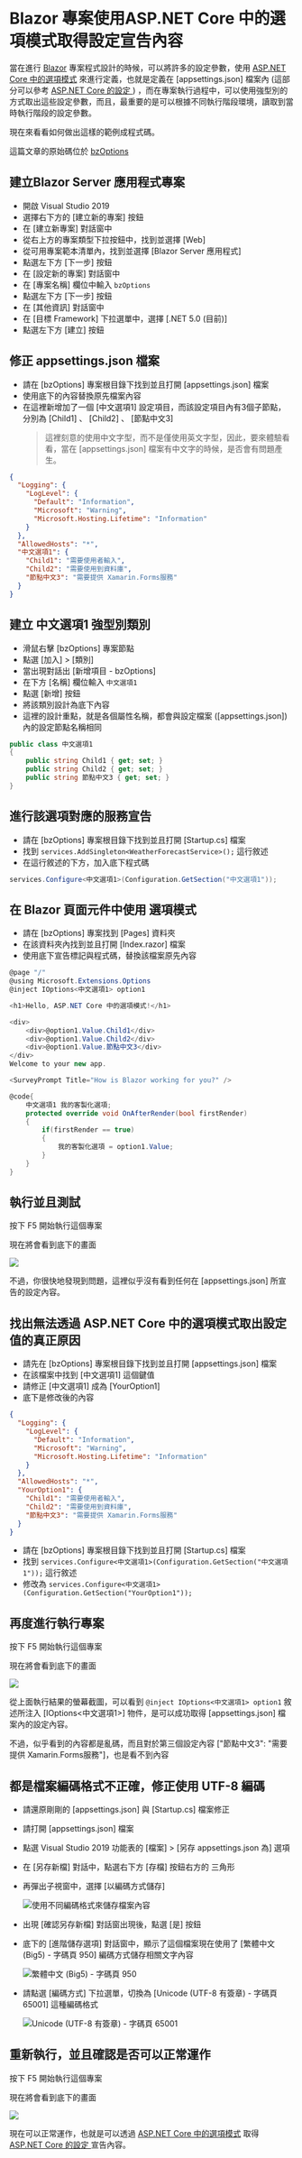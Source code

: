 # Blazor 專案使用ASP.NET Core 中的選項模式取得設定宣告內容

當在進行 [Blazor](https://docs.microsoft.com/zh-tw/aspnet/core/blazor/?view=aspnetcore-5.0&WT.mc_id=DT-MVP-5002220) 專案程式設計的時候，可以將許多的設定參數，使用 [ASP.NET Core 中的選項模式](https://docs.microsoft.com/zh-tw/aspnet/core/fundamentals/configuration/options?view=aspnetcore-5.0&WT.mc_id=DT-MVP-5002220) 來進行定義，也就是定義在 [appsettings.json] 檔案內 (這部分可以參考 [ASP.NET Core 的設定
](https://docs.microsoft.com/zh-tw/aspnet/core/fundamentals/configuration/?view=aspnetcore-5.0&WT.mc_id=DT-MVP-5002220)) ，而在專案執行過程中，可以使用強型別的方式取出這些設定參數，而且，最重要的是可以根據不同執行階段環境，讀取到當時執行階段的設定參數。

現在來看看如何做出這樣的範例成程式碼。

這篇文章的原始碼位於 [bzOptions](https://github.com/vulcanlee/CSharp2021/tree/main/bzOptions)

## 建立Blazor Server 應用程式專案

* 開啟 Visual Studio 2019
* 選擇右下方的 [建立新的專案] 按鈕
* 在 [建立新專案] 對話窗中
* 從右上方的專案類型下拉按鈕中，找到並選擇 [Web]
* 從可用專案範本清單內，找到並選擇 [Blazor Server 應用程式]
* 點選左下方 [下一步] 按鈕
* 在 [設定新的專案] 對話窗中
* 在 [專案名稱] 欄位中輸入 `bzOptions`
* 點選左下方 [下一步] 按鈕
* 在 [其他資訊] 對話窗中
* 在 [目標 Framework] 下拉選單中，選擇 [.NET 5.0 (目前)]
* 點選左下方 [建立] 按鈕

## 修正 appsettings.json 檔案

* 請在 [bzOptions] 專案根目錄下找到並且打開 [appsettings.json] 檔案
* 使用底下的內容替換原先檔案內容
* 在這裡新增加了一個 [中文選項1] 設定項目，而該設定項目內有3個子節點，分別為 [Child1] 、 [Child2] 、 [節點中文3]
  > 這裡刻意的使用中文字型，而不是僅使用英文字型，因此，要來體驗看看，當在 [appsettings.json] 檔案有中文字的時候，是否會有問題產生。

```json
{
  "Logging": {
    "LogLevel": {
      "Default": "Information",
      "Microsoft": "Warning",
      "Microsoft.Hosting.Lifetime": "Information"
    }
  },
  "AllowedHosts": "*",
  "中文選項1": {
    "Child1": "需要使用者輸入",
    "Child2": "需要使用到資料庫",
    "節點中文3": "需要提供 Xamarin.Forms服務"
  }
}
```

## 建立 中文選項1 強型別類別

* 滑鼠右擊 [bzOptions] 專案節點
* 點選 [加入] > [類別]
* 當出現對話出 [新增項目 - bzOptions]
* 在下方 [名稱] 欄位輸入 `中文選項1`
* 點選 [新增] 按鈕
* 將該類別設計為底下內容
* 這裡的設計重點，就是各個屬性名稱，都會與設定檔案 ([appsettings.json]) 內的設定節點名稱相同

```csharp
public class 中文選項1
{
    public string Child1 { get; set; }
    public string Child2 { get; set; }
    public string 節點中文3 { get; set; }
}
```

## 進行該選項對應的服務宣告

* 請在 [bzOptions] 專案根目錄下找到並且打開 [Startup.cs] 檔案
* 找到 `services.AddSingleton<WeatherForecastService>();` 這行敘述
* 在這行敘述的下方，加入底下程式碼

```csharp
services.Configure<中文選項1>(Configuration.GetSection("中文選項1"));
```

## 在 Blazor 頁面元件中使用 選項模式

* 請在 [bzOptions] 專案找到 [Pages] 資料夾
* 在該資料夾內找到並且打開 [Index.razor] 檔案
* 使用底下宣告標記與程式碼，替換該檔案原先內容

```csharp
@page "/"
@using Microsoft.Extensions.Options
@inject IOptions<中文選項1> option1

<h1>Hello, ASP.NET Core 中的選項模式!</h1>

<div>
    <div>@option1.Value.Child1</div>
    <div>@option1.Value.Child2</div>
    <div>@option1.Value.節點中文3</div>
</div>
Welcome to your new app.

<SurveyPrompt Title="How is Blazor working for you?" />

@code{
    中文選項1 我的客製化選項;
    protected override void OnAfterRender(bool firstRender)
    {
        if(firstRender == true)
        {
            我的客製化選項 = option1.Value;
        }
    }
}
```

## 執行並且測試

按下 F5 開始執行這個專案

現在將會看到底下的畫面

![](../Images/Csharp937.png)

不過，你很快地發現到問題，這裡似乎沒有看到任何在 [appsettings.json] 所宣告的設定內容。

## 找出無法透過 ASP.NET Core 中的選項模式取出設定值的真正原因

* 請先在 [bzOptions] 專案根目錄下找到並且打開 [appsettings.json] 檔案
* 在該檔案中找到 [中文選項1] 這個鍵值
* 請修正 [中文選項1] 成為 [YourOption1]
* 底下是修改後的內容

```json
{
  "Logging": {
    "LogLevel": {
      "Default": "Information",
      "Microsoft": "Warning",
      "Microsoft.Hosting.Lifetime": "Information"
    }
  },
  "AllowedHosts": "*",
  "YourOption1": {
    "Child1": "需要使用者輸入",
    "Child2": "需要使用到資料庫",
    "節點中文3": "需要提供 Xamarin.Forms服務"
  }
}
```

* 請在 [bzOptions] 專案根目錄下找到並且打開 [Startup.cs] 檔案
* 找到 `services.Configure<中文選項1>(Configuration.GetSection("中文選項1"));` 這行敘述
* 修改為 `services.Configure<中文選項1>(Configuration.GetSection("YourOption1"));`

## 再度進行執行專案

按下 F5 開始執行這個專案

現在將會看到底下的畫面

![](../Images/Csharp936.png)

從上面執行結果的螢幕截圖，可以看到 `@inject IOptions<中文選項1> option1` 敘述所注入 [IOptions<中文選項1>] 物件，是可以成功取得  [appsettings.json] 檔案內的設定內容。

不過，似乎看到的內容都是亂碼，而且對於第三個設定內容 ["節點中文3": "需要提供 Xamarin.Forms服務"]，也是看不到內容

## 都是檔案編碼格式不正確，修正使用 UTF-8 編碼

* 請還原剛剛的 [appsettings.json] 與 [Startup.cs] 檔案修正
* 請打開 [appsettings.json] 檔案
* 點選 Visual Studio 2019 功能表的 [檔案] > [另存 appsettings.json 為] 選項
* 在 [另存新檔] 對話中，點選右下方 [存檔] 按鈕右方的 三角形
* 再彈出子視窗中，選擇 [以編碼方式儲存]

  ![使用不同編碼格式來儲存檔案內容](../Images/Csharp935.png)

* 出現 [確認另存新檔] 對話窗出現後，點選 [是] 按鈕
* 底下的 [進階儲存選項] 對話窗中，顯示了這個檔案現在使用了 [繁體中文 (Big5) - 字碼頁 950] 編碼方式儲存相關文字內容

  ![繁體中文 (Big5) - 字碼頁 950](../Images/Csharp934.png)

* 請點選 [編碼方式] 下拉選單，切換為 [Unicode (UTF-8 有簽章) - 字碼頁 65001] 這種編碼格式
 
  ![Unicode (UTF-8 有簽章) - 字碼頁 65001](../Images/Csharp933.png)

## 重新執行，並且確認是否可以正常運作

按下 F5 開始執行這個專案

現在將會看到底下的畫面

![](../Images/Csharp932.png)

現在可以正常運作，也就是可以透過 [ASP.NET Core 中的選項模式](https://docs.microsoft.com/zh-tw/aspnet/core/fundamentals/configuration/options?view=aspnetcore-5.0&WT.mc_id=DT-MVP-5002220) 取得 [ASP.NET Core 的設定
](https://docs.microsoft.com/zh-tw/aspnet/core/fundamentals/configuration/?view=aspnetcore-5.0&WT.mc_id=DT-MVP-5002220) 宣告內容。
